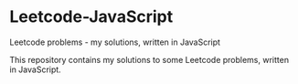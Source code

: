 # Leetcode-JavaScript
Leetcode problems - my solutions, written in JavaScript

This repository contains my solutions to some Leetcode problems, written in JavaScript.
